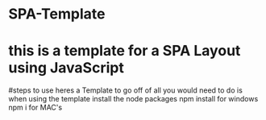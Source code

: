 # SPA-Template
# this is a template for a SPA Layout using JavaScript 

#steps to use
heres a Template to go off of all you would need to do is when using the template install the node packages 
npm install for windows
npm i for MAC's
